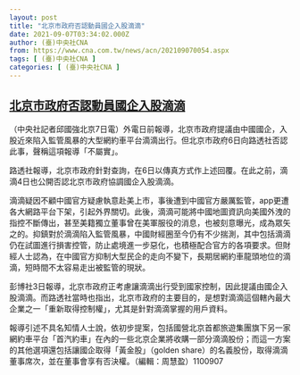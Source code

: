 ```yaml
---
layout: post
title: "北京市政府否認動員國企入股滴滴"
date: 2021-09-07T03:34:02.000Z
author: (臺)中央社CNA
from: https://www.cna.com.tw/news/acn/202109070054.aspx
tags: [ (臺)中央社CNA ]
categories: [ (臺)中央社CNA ]
---
```

<!--1630985642000-->
[北京市政府否認動員國企入股滴滴](https://www.cna.com.tw/news/acn/202109070054.aspx)
------

<div>
<div></div><div class="paragraph"><p>（中央社記者邱國強北京7日電）外電日前報導，北京市政府提議由中國國企，入股近來陷入監管風暴的大型網約車平台滴滴出行。但北京市政府6日向路透社否認此事，聲稱這項報導「不屬實」。</p><p>路透社報導，北京市政府針對查詢，在6日以傳真方式作上述回覆。在此之前，滴滴4日也公開否認北京市政府協調國企入股滴滴。</p><p>滴滴疑因不顧中國官方疑慮執意赴美上市，事後遭到中國官方嚴厲監管，app更遭各大網路平台下架，引起外界關切。此後，滴滴可能將中國地圖資訊向美國外洩的指控不斷傳出，甚至美籍獨立董事曾在美軍服役的消息，也被刻意曝光，成為眾矢之的。抑鎮對於滴滴陷入監管風暴，中國財經圈至今仍有不少揣測，其中包括滴滴仍在試圖進行損害控管，防止處境進一步惡化，也積極配合官方的各項要求。但財經人士認為，在中國官方抑制大型民企的走向不變下，長期居網約車龍頭地位的滴滴，短時間不太容易走出被監管的現狀。</p><p>彭博社3日報導，北京市政府正考慮讓滴滴出行受到國家控制，因此提議由國企入股滴滴。而路透社當時也指出，北京市政府的主要目的，是想對滴滴這個轄內最大企業之一「重新取得控制權」，尤其是針對滴滴掌握的用戶資料。</p><p>報導引述不具名知情人士說，依初步提案，包括國營北京首都旅遊集團旗下另一家網約車平台「首汽約車」在內的一些北京企業將收購一部分滴滴股份；而這一方案的其他選項還包括讓國企取得「黃金股」（golden share）的名義股份，取得滴滴董事席次，並在董事會享有否決權。（編輯：周慧盈）1100907</p></div>
</div>
